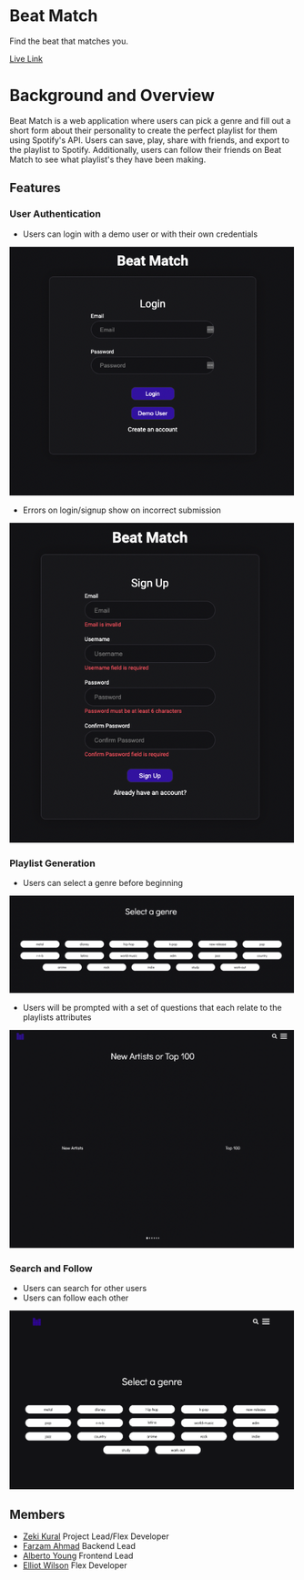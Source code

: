 # Beat Match
Find the beat that matches you.

[Live Link](https://beat-match-mern.herokuapp.com/#/)

# Background and Overview
Beat Match is a web application where users can pick a genre and fill out a short form about their personality to create the perfect playlist for them using Spotify's API. Users can save, play, share with friends, and export to the playlist to Spotify. Additionally, users can follow their friends on Beat Match to see what playlist's they have been making.


## Features

### User Authentication

* Users can login with a demo user or with their own credentials

<img src="images/Login.png" width=500/>

* Errors on login/signup show on incorrect submission

<img src="images/SignupErrors.png" width=500/>

### Playlist Generation

* Users can select a genre before beginning

<img src="images/GenreSelection.png" width=500/>

* Users will be prompted with a set of questions that each relate to the playlists attributes

<img src="images/OptionSelect.png" width=500/>

### Search and Follow
* Users can search for other users
* Users can follow each other 

<img src="images/Follow.gif" width=500/>

## Members
* [Zeki Kural](https://github.com/zkural1) Project Lead/Flex Developer
* [Farzam Ahmad](https://github.com/FarzamA) Backend Lead
* [Alberto Young](https://github.com/alyoung1991) Frontend Lead
* [Elliot Wilson](https://github.com/elliot-wilson) Flex Developer
